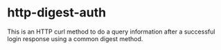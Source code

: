 # http-digest-auth
This is an HTTP curl method to do a query information after a successful login response using a common digest method.
